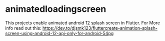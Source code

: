 # animatedloadingscreen
This projects enable animated android 12 splash screen in Flutter.
For More info read out this:
https://dev.to/djsmk123/fluttercreate-animation-splash-screen-using-android-12-api-only-for-android-54pg
